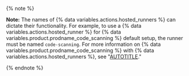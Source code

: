 {% note %}

**Note:** The names of {% data variables.actions.hosted_runners %} can dictate their functionality. For example, to use a {% data variables.actions.hosted_runner %} for {% data variables.product.prodname_code_scanning %} default setup, the runner must be named `code-scanning`. For more information on {% data variables.product.prodname_code_scanning %} with {% data variables.actions.hosted_runners %}, see "[AUTOTITLE](/code-security/code-scanning/managing-your-code-scanning-configuration/configuring-larger-runners-for-default-setup)."

{% endnote %}
